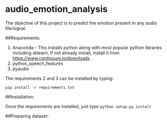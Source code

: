 # audio_emotion_analysis
The objective of this project is to predict the emotion present in any audio file/signal.

##Requirements:
1. Anaconda - This installs python along with most popular python libraries including sklearn. If not already install, install it from https://www.continuum.io/downloads . 
2. python_speech_features
3. pyaudio

The requirements 2 and 3 can be installed by typing:
```
pip install -r requirements.txt
```

##Installation:

Once the requirements are installed, just type
`python setup.py install`

##Preparing dataset:




